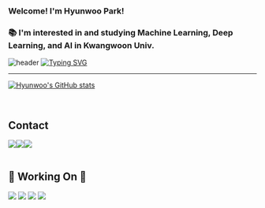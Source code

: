 ### Welcome! I'm Hyunwoo Park!
### 📚 I'm interested in and studying Machine Learning, Deep Learning, and AI in Kwangwoon Univ.

![header](https://capsule-render.vercel.app/api?type=waving&color=6648D1CC&text=&height=80)
[![Typing SVG](https://readme-typing-svg.demolab.com?font=Alkatra&weight=500&size=45&duration=3500&pause=3&color=6648D1CC&center=false&vCenter=false&multiline=true&repeat=false&width=1000&height=100&lines=Welcome+to+Hyunwoo's+GitHub!👋)](https://git.io/typing-svg)
 
<div align="left">

-------



[![Hyunwoo's GitHub stats](https://github-readme-stats.vercel.app/api?username=bhw119&include_all_commits=true&show_icons=true&)](https://github.com/bhw119/github-readme-stats)
 
<br>
 
## Contact 
<div style="display:flex; flex-direction:row;">
    <a href="mailto:bhw119@gmail.com">
        <img src="https://img.shields.io/badge/Gmail-EA4335?style=for-the-badge&logo=Gmail&logoColor=white"> 
    </a>
    <a href="https://open.kakao.com/o/sjuqiI3f">
        <img src="https://img.shields.io/badge/KakaoTalk-FFCD00?style=for-the-badge&logoColor=black&logo=KakaoTalk"> 
    </a>
    <a href="https://www.instagram.com/_hyunvv00">
        <img src="https://img.shields.io/badge/Instagram-E4405F?style=for-the-badge&logo=Instagram&logoColor=white"> 
    </a>

</div><br>
    
## 🔨 Working On 🔨
<div style="display:flex; flex-direction:column; align-items:flex-start;">
    
   
 
<div>

 <img src="https://img.shields.io/badge/Python-3776AB?style=flat-square&logo=Python&logoColor=white"/>
<img src="https://img.shields.io/badge/androidstudio-3DDC84?style=flat-square&logo=androidstudio&logoColor=white"/>
<img src="https://img.shields.io/badge/c-A8B9CC?style=flat-square&logo=c&logoColor=white"/>
<img src="https://img.shields.io/badge/java-F80000?style=flat-square&logo=oracle&logoColor=white"/>
</div>

